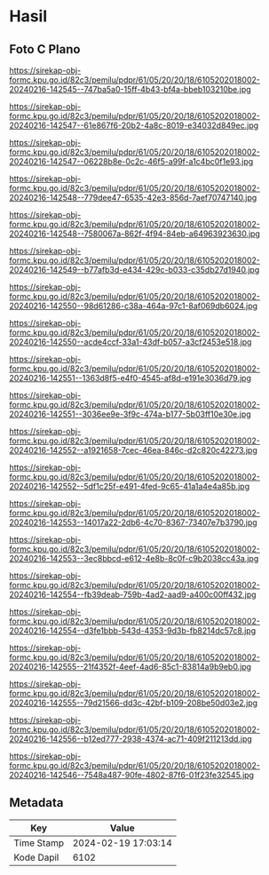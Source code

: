 # Hasil

## Foto C Plano

https://sirekap-obj-formc.kpu.go.id/82c3/pemilu/pdpr/61/05/20/20/18/6105202018002-20240216-142545--747ba5a0-15ff-4b43-bf4a-bbeb103210be.jpg

https://sirekap-obj-formc.kpu.go.id/82c3/pemilu/pdpr/61/05/20/20/18/6105202018002-20240216-142547--61e867f6-20b2-4a8c-8019-e34032d849ec.jpg

https://sirekap-obj-formc.kpu.go.id/82c3/pemilu/pdpr/61/05/20/20/18/6105202018002-20240216-142547--06228b8e-0c2c-46f5-a99f-a1c4bc0f1e93.jpg

https://sirekap-obj-formc.kpu.go.id/82c3/pemilu/pdpr/61/05/20/20/18/6105202018002-20240216-142548--779dee47-6535-42e3-856d-7aef70747140.jpg

https://sirekap-obj-formc.kpu.go.id/82c3/pemilu/pdpr/61/05/20/20/18/6105202018002-20240216-142548--7580067a-862f-4f94-84eb-a64963923630.jpg

https://sirekap-obj-formc.kpu.go.id/82c3/pemilu/pdpr/61/05/20/20/18/6105202018002-20240216-142549--b77afb3d-e434-429c-b033-c35db27d1940.jpg

https://sirekap-obj-formc.kpu.go.id/82c3/pemilu/pdpr/61/05/20/20/18/6105202018002-20240216-142550--98d61286-c38a-464a-97c1-8af069db6024.jpg

https://sirekap-obj-formc.kpu.go.id/82c3/pemilu/pdpr/61/05/20/20/18/6105202018002-20240216-142550--acde4ccf-33a1-43df-b057-a3cf2453e518.jpg

https://sirekap-obj-formc.kpu.go.id/82c3/pemilu/pdpr/61/05/20/20/18/6105202018002-20240216-142551--1363d8f5-e4f0-4545-af8d-e191e3036d79.jpg

https://sirekap-obj-formc.kpu.go.id/82c3/pemilu/pdpr/61/05/20/20/18/6105202018002-20240216-142551--3036ee9e-3f9c-474a-b177-5b03ff10e30e.jpg

https://sirekap-obj-formc.kpu.go.id/82c3/pemilu/pdpr/61/05/20/20/18/6105202018002-20240216-142552--a1921658-7cec-46ea-846c-d2c820c42273.jpg

https://sirekap-obj-formc.kpu.go.id/82c3/pemilu/pdpr/61/05/20/20/18/6105202018002-20240216-142552--5df1c25f-e491-4fed-9c65-41a1a4e4a85b.jpg

https://sirekap-obj-formc.kpu.go.id/82c3/pemilu/pdpr/61/05/20/20/18/6105202018002-20240216-142553--14017a22-2db6-4c70-8367-73407e7b3790.jpg

https://sirekap-obj-formc.kpu.go.id/82c3/pemilu/pdpr/61/05/20/20/18/6105202018002-20240216-142553--3ec8bbcd-e612-4e8b-8c0f-c9b2038cc43a.jpg

https://sirekap-obj-formc.kpu.go.id/82c3/pemilu/pdpr/61/05/20/20/18/6105202018002-20240216-142554--fb39deab-759b-4ad2-aad9-a400c00ff432.jpg

https://sirekap-obj-formc.kpu.go.id/82c3/pemilu/pdpr/61/05/20/20/18/6105202018002-20240216-142554--d3fe1bbb-543d-4353-9d3b-fb8214dc57c8.jpg

https://sirekap-obj-formc.kpu.go.id/82c3/pemilu/pdpr/61/05/20/20/18/6105202018002-20240216-142555--21f4352f-4eef-4ad6-85c1-83814a9b9eb0.jpg

https://sirekap-obj-formc.kpu.go.id/82c3/pemilu/pdpr/61/05/20/20/18/6105202018002-20240216-142555--79d21566-dd3c-42bf-b109-208be50d03e2.jpg

https://sirekap-obj-formc.kpu.go.id/82c3/pemilu/pdpr/61/05/20/20/18/6105202018002-20240216-142556--b12ed777-2938-4374-ac71-409f211213dd.jpg

https://sirekap-obj-formc.kpu.go.id/82c3/pemilu/pdpr/61/05/20/20/18/6105202018002-20240216-142546--7548a487-90fe-4802-87f6-01f23fe32545.jpg


## Metadata

| Key        | Value               |
| ---------- | ------------------- |
| Time Stamp | 2024-02-19 17:03:14 |
| Kode Dapil | 6102                |



